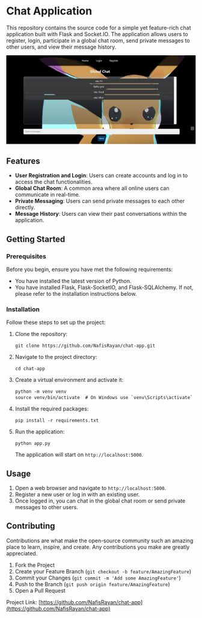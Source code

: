 # Chat Application

This repository contains the source code for a simple yet feature-rich chat application built with Flask and Socket.IO. The application allows users to register, login, participate in a global chat room, send private messages to other users, and view their message history.

![Chat Application Interface](https://github.com/NafisRayan/chatCOMsystem/blob/main/statics/chatCom.png)

## Features

- **User Registration and Login**: Users can create accounts and log in to access the chat functionalities.
- **Global Chat Room**: A common area where all online users can communicate in real-time.
- **Private Messaging**: Users can send private messages to each other directly.
- **Message History**: Users can view their past conversations within the application.

## Getting Started

### Prerequisites

Before you begin, ensure you have met the following requirements:

- You have installed the latest version of Python.
- You have installed Flask, Flask-SocketIO, and Flask-SQLAlchemy. If not, please refer to the installation instructions below.

### Installation

Follow these steps to set up the project:

1. Clone the repository:

   ```
   git clone https://github.com/NafisRayan/chat-app.git
   ```

2. Navigate to the project directory:

   ```
   cd chat-app
   ```

3. Create a virtual environment and activate it:

   ```
   python -m venv venv
   source venv/bin/activate  # On Windows use `venv\Scripts\activate`
   ```

4. Install the required packages:

   ```
   pip install -r requirements.txt
   ```

5. Run the application:

   ```
   python app.py
   ```

   The application will start on `http://localhost:5000`.

## Usage

1. Open a web browser and navigate to `http://localhost:5000`.
2. Register a new user or log in with an existing user.
3. Once logged in, you can chat in the global chat room or send private messages to other users.

## Contributing

Contributions are what make the open-source community such an amazing place to learn, inspire, and create. Any contributions you make are greatly appreciated.

1. Fork the Project
2. Create your Feature Branch (`git checkout -b feature/AmazingFeature`)
3. Commit your Changes (`git commit -m 'Add some AmazingFeature'`)
4. Push to the Branch (`git push origin feature/AmazingFeature`)
5. Open a Pull Request

Project Link: [https://github.com/NafisRayan/chat-app](https://github.com/NafisRayan/chat-app)
